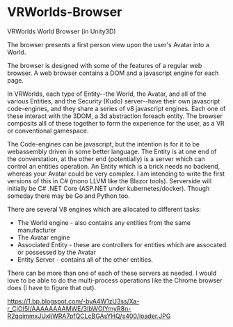 # VRWorlds-Browser
VRWorlds World Browser (in Unity3D)

The browser presents a first person view upon the user's Avatar into a World.   

The browser is designed with some of the features of a regular web browser.  A web browser contains a DOM and a javascript engine for each page.

In VRWorlds, each type of Entity--the World, the Avatar, and all of the various Entities, and the Security (Kudo) server--have their own javascript code-engines, and they share a series of v8 javascript engines.   Each one of these interact with the 3DOM, a 3d abstraction foreach entity.   The browser composits alll of these together to form the experience for the user, as a VR or conventional gamespace.

The Code-engines can be javascript, but the intention is for it to be webassembly driven in some better language.   The Entity is at one end of the converstation, at the other end (potentially) is a server which can control an entities operation.   An Entity which is a brick needs no backend, whereas your Avatar could be very complex.  I am intending to write the first versions of this in C# (mono LLVM like the Blazor tools).   Serverside will initially be C# .NET Core (ASP.NET under kubernetes/docker).  Though someday there may be Go and Python too.

There are several V8 engines which are allocated to different tasks:

* The World engine - also contains any entities from the same manufacturer
* The Avatar engine
* Associated Entity - these are controllers for entities which are assocated or possessed by the Avatar
* Entity Server - contains all of the other entities.

There can be more than one of each of these servers as needed.   I would love to be able to do the multi-process operations like the Chrome browser does (I have to figure that out).

https://1.bp.blogspot.com/-byA4W1zU3ss/Xa-r_CjOI5I/AAAAAAAAMWE/3IbWOIYmyR8n-R2qqimmxJUxIjWRA7pfQCLcBGAsYHQ/s400/loader.JPG

